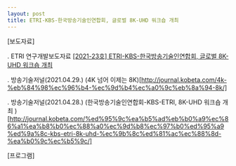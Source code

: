 ```yaml
---
layout: post
title: ETRI-KBS-한국방송기술인연합회, 글로벌 8K-UHD 워크숍 개최
---
```


[보도자료]

. ETRI 연구개발보도자료 [ [2021-23호] ETRI-KBS-한국방송기술인연합회, 글로벌 8K-UHD 워크숍 개최 ](https://www.etri.re.kr/kor/bbs/view.etri?keyField=b_title&keyWord=8k&nowPage=1&b_board_id=ETRI06&year_gubun=&b_idx=18474)

. 방송기술저널(2021.04.29.) (4K 넘어 이제는 8K)[http://journal.kobeta.com/4k-%eb%84%98%ec%96%b4-%ec%9d%b4%ec%a0%9c%eb%8a%94-8k/]

. 방송기술저널(2021.04.28.) (한국방송기술인연합회-KBS-ETRI, 8K-UHD 워크숍 개최
)[http://journal.kobeta.com/%ed%95%9c%ea%b5%ad%eb%b0%a9%ec%86%a1%ea%b8%b0%ec%88%a0%ec%9d%b8%ec%97%b0%ed%95%a9%ed%9a%8c-kbs-etri-8k-uhd-%ec%9b%8c%ed%81%ac%ec%88%8d-%ea%b0%9c%ec%b5%9c/]

[프로그램]

